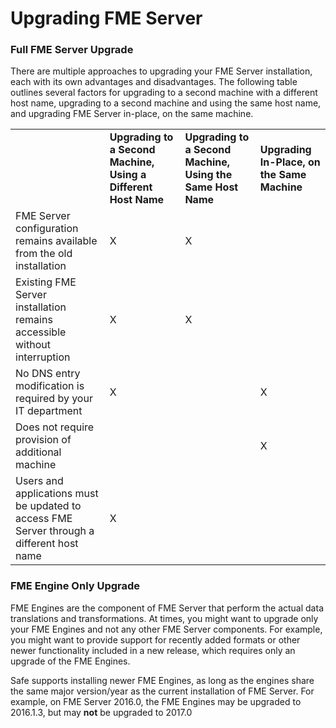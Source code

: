 # Upgrading FME Server #

### Full FME Server Upgrade ###

There are multiple approaches to upgrading your FME Server installation, each with its own advantages and disadvantages. The following table outlines several factors for upgrading to a second machine with a different host name, upgrading to a second machine and using the same host name, and upgrading FME Server in-place, on the same machine.


<table style="border: 0px">

<tr>
<td style="font-weight: bold"></td>
<td "align = "center" style="font-weight: bold">Upgrading to a Second Machine, Using a Different Host Name</td>
<td "align = "center" style="font-weight: bold">Upgrading to a Second Machine, Using the Same Host Name</td>
<td "align = "center" style="font-weight: bold">Upgrading In-Place, on the Same Machine</td>
</tr>

<tr>
<td style="">FME Server configuration remains available from the old installation</td>
<td "align = "center" style="">X</td>
<td "align = "center" style="">X</td>
<td "align = "center" style=""></td>
</tr>

<tr>
<td style="">Existing FME Server installation remains accessible without interruption</td>
<td "align = "center" style="">X</td>
<td "align = "center" style="">X</td>
<td "align = "center" style=""></td>
</tr>

<tr>
<td style="">No DNS entry modification is required by your IT department</td>
<td "align = "center" style="">X</td>
<td "align = "center" style=""></td>
<td "align = "center" style="">X</td>
</tr>

<tr>
<td style="">Does not require provision of additional machine</td>
<td "align = "center" style=""></td>
<td "align = "center" style=""></td>
<td "align = "center" style="">X</td>
</tr>

<tr>
<td style="">Users and applications must be updated to access FME Server through a different host name</td>
<td "align = "center" style="">X</td>
<td "align = "center" style=""></td>
<td "align = "center" style=""></td>
</tr>

</table>


### FME Engine Only Upgrade ###

FME Engines are the component of FME Server that perform the actual data translations and transformations. At times, you might want to upgrade only your FME Engines and not any other FME Server components. For example, you might want to provide support for recently added formats or other newer functionality included in a new release, which requires only an upgrade of the FME Engines.

Safe supports installing newer FME Engines, as long as the engines share the same major version/year as the current installation of FME Server. For example, on FME Server 2016.0, the FME Engines may be upgraded to 2016.1.3, but may **not** be upgraded to 2017.0
